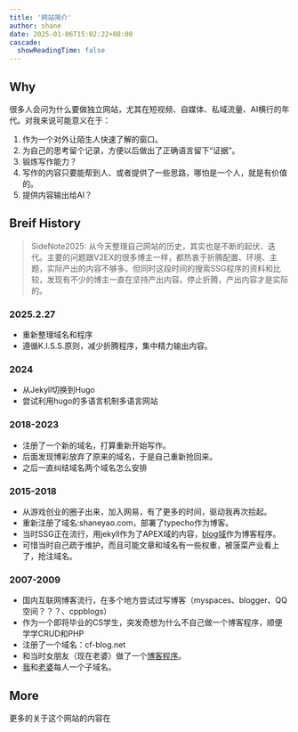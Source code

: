 ```yaml
---
title: '网站简介'
author: shane
date: 2025-01-06T15:02:22+08:00
cascade:
  showReadingTime: false
---
```



## Why
很多人会问为什么要做独立网站，尤其在短视频、自媒体、私域流量、AI横行的年代。对我来说可能意义在于：
 1. 作为一个对外让陌生人快速了解的窗口。
 2. 为自己的思考留个记录，方便以后做出了正确语言留下“证据”。
 3. 锻炼写作能力？
 4. 写作的内容只要能帮到人、或者提供了一些思路，哪怕是一个人，就是有价值的。
 5. 提供内容输出给AI？


## Breif History

> SideNote2025: 从今天整理自己网站的历史，其实也是不断的起伏、迭代。主要的问题跟V2EX的很多博主一样，都热衷于折腾配置、环境、主题，实际产出的内容不够多。但同时这段时间的搜索SSG程序的资料和比较，发现有不少的博主一直在坚持产出内容。停止折腾，产出内容才是实际的。

### 2025.2.27
 * 重新整理域名和程序
 * 遵循K.I.S.S.原则，减少折腾程序，集中精力输出内容。
### 2024
 * 从Jekyll切换到Hugo
 * 尝试利用hugo的多语言机制多语言网站

### 2018-2023
 * 注册了一个新的域名，打算重新开始写作。
 * 后面发现博彩放弃了原来的域名，于是自己重新抢回来。
 * 之后一直纠结域名两个域名怎么安排

### 2015-2018
 * 从游戏创业的圈子出来，加入网易，有了更多的时间，驱动我再次拾起。
 * 重新注册了域名:shaneyao.com，部署了typecho作为博客。
 * 当时SSG正在流行，用jekyll作为了APEX域的内容，[blog域](https://web.archive.org/web/20151001000000*/http://blog.shaneyao.com/)作为博客程序。
 * 可惜当时自己疏于维护，而且可能文章和域名有一些权重，被菠菜产业看上了，抢注域名。

### 2007-2009
 * 国内互联网博客流行，在多个地方尝试过写博客（myspaces、blogger、QQ空间？？？、cppblogs）
 * 作为一个即将毕业的CS学生，突发奇想为什么不自己做一个博客程序，顺便学学CRUD和PHP
 * 注册了一个域名：cf-blog.net
 * 和当时女朋友（现在老婆）做了一个[博客程序](https://github.com/shane-yao/cfblog)。
 * [我](https://web.archive.org/web/20080211120438/http://future.cf-blog.net/)和[老婆](https://web.archive.org/web/20080219001158/http://chris.cf-blog.net/)每人一个子域名。

## More
更多的关于这个网站的内容在
